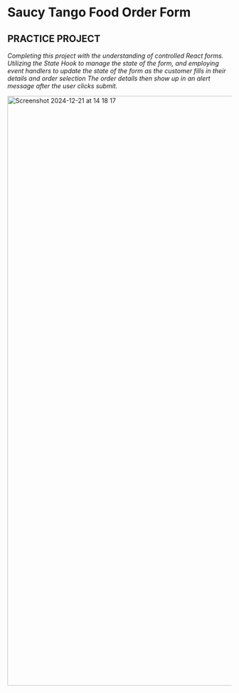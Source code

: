 # Saucy Tango Food Order Form
## PRACTICE PROJECT

*Completing this project with the understanding of controlled React forms. 
Utilizing the State Hook to manage the state of the form, and employing event handlers to update the state of the form as the customer fills in their details and order selection
The order details then show up in an alert message after the user clicks submit.*

<img width="1326" alt="Screenshot 2024-12-21 at 14 18 17" src="https://github.com/user-attachments/assets/eed1d81b-6656-43c3-9799-c8e845223561" />

